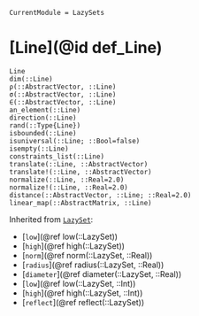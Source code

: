 ```@meta
CurrentModule = LazySets
```

# [Line](@id def_Line)

```@docs
Line
dim(::Line)
ρ(::AbstractVector, ::Line)
σ(::AbstractVector, ::Line)
∈(::AbstractVector, ::Line)
an_element(::Line)
direction(::Line)
rand(::Type{Line})
isbounded(::Line)
isuniversal(::Line; ::Bool=false)
isempty(::Line)
constraints_list(::Line)
translate(::Line, ::AbstractVector)
translate!(::Line, ::AbstractVector)
normalize(::Line, ::Real=2.0)
normalize!(::Line, ::Real=2.0)
distance(::AbstractVector, ::Line; ::Real=2.0)
linear_map(::AbstractMatrix, ::Line)
```
Inherited from [`LazySet`](@ref):
* [`low`](@ref low(::LazySet))
* [`high`](@ref high(::LazySet))
* [`norm`](@ref norm(::LazySet, ::Real))
* [`radius`](@ref radius(::LazySet, ::Real))
* [`diameter`](@ref diameter(::LazySet, ::Real))
* [`low`](@ref low(::LazySet, ::Int))
* [`high`](@ref high(::LazySet, ::Int))
* [`reflect`](@ref reflect(::LazySet))
